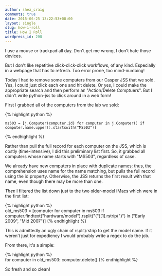 ```yaml
---
author: shea_craig
comments: true
date: 2015-06-25 13:22:53+00:00
layout: single
slug: how-i-roll
title: How I Roll
wordpress_id: 208
---
```


I use a mouse or trackpad all day. Don't get me wrong, I don't hate those
devices.

But I don't like repetitive click-click-click workflows, of any kind.
Especially in a webpage that has to refresh. Too error prone, too mind-numbing!

Today I had to remove some computers from our Casper JSS that we sold. Yes, I
could just click each one and  hit delete. Or yes, I could make the appropriate
search and then perform an "Action/Delete Comptuers". But I didn't write
python-jss to click around in a web form!

First I grabbed all of the computers from the lab we sold:

{% highlight python %}    
    
    ms503 = [j.Computer(computer.id) for computer in j.Computer() if computer.name.upper().startswith("MS503")]
    
{% endhighlight %}

Rather than pull the full record for each computer on the JSS, which is costly
(time-intensive), I did this preliminary list first. So, it grabbed all
computers whose name starts with "MS503", regardless of case.

We already have new computers in place with duplicate names; thus, the
comprehension uses name for the name matching, but pulls the full record using
the id property. Otherwise, the JSS returns the first result with that name,
even though there may be more than one.

_Then_ I filtered the list down just to the two older-model iMacs which were in
the first list:
    
{% highlight python %}    
    old_ms503 = [computer for computer in ms503 if computer.findtext("hardware/model").rsplit("(")[1].rstrip(")") in ("Early 2009", "Mid 2007")]
{% endhighlight %}

This is admittedly an ugly chain of rsplit/rstrip to get the model name. If it weren't just for expediency I would probably write a regex to do the job.

From there, it's a simple:

{% highlight python %}    
    for computer in old_ms503:
    	computer.delete()
{% endhighlight %}

So fresh and so clean!
